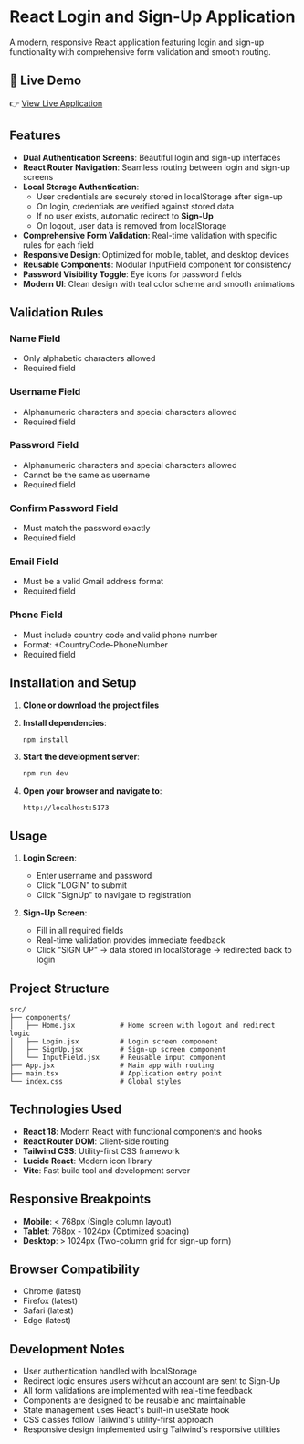 # React Login and Sign-Up Application

A modern, responsive React application featuring login and sign-up functionality with comprehensive form validation and smooth routing.


## 🚀 Live Demo  
👉 [View Live Application](https://your-live-link.vercel.app)

## Features

- **Dual Authentication Screens**: Beautiful login and sign-up interfaces
- **React Router Navigation**: Seamless routing between login and sign-up screens
- **Local Storage Authentication**:  
  - User credentials are securely stored in localStorage after sign-up  
  - On login, credentials are verified against stored data  
  - If no user exists, automatic redirect to **Sign-Up**  
  - On logout, user data is removed from localStorage  
- **Comprehensive Form Validation**: Real-time validation with specific rules for each field
- **Responsive Design**: Optimized for mobile, tablet, and desktop devices
- **Reusable Components**: Modular InputField component for consistency
- **Password Visibility Toggle**: Eye icons for password fields
- **Modern UI**: Clean design with teal color scheme and smooth animations

## Validation Rules

### Name Field
- Only alphabetic characters allowed
- Required field

### Username Field
- Alphanumeric characters and special characters allowed
- Required field

### Password Field
- Alphanumeric characters and special characters allowed
- Cannot be the same as username
- Required field

### Confirm Password Field
- Must match the password exactly
- Required field

### Email Field
- Must be a valid Gmail address format
- Required field

### Phone Field
- Must include country code and valid phone number
- Format: +CountryCode-PhoneNumber
- Required field

## Installation and Setup

1. **Clone or download the project files**

2. **Install dependencies**:
   ```bash
   npm install
   ```

3. **Start the development server**:
   ```bash
   npm run dev
   ```

4. **Open your browser and navigate to**:
   ```
   http://localhost:5173
   ```

## Usage

1. **Login Screen**: 
   - Enter username and password
   - Click "LOGIN" to submit
   - Click "SignUp" to navigate to registration

2. **Sign-Up Screen**:
   - Fill in all required fields
   - Real-time validation provides immediate feedback
   - Click "SIGN UP" → data stored in localStorage → redirected back to login

## Project Structure

```
src/
├── components/
│   ├── Home.jsx           # Home screen with logout and redirect logic
│   ├── Login.jsx          # Login screen component
│   ├── SignUp.jsx         # Sign-up screen component
│   └── InputField.jsx     # Reusable input component
├── App.jsx                # Main app with routing
├── main.tsx               # Application entry point
└── index.css              # Global styles
```

## Technologies Used

- **React 18**: Modern React with functional components and hooks
- **React Router DOM**: Client-side routing
- **Tailwind CSS**: Utility-first CSS framework
- **Lucide React**: Modern icon library
- **Vite**: Fast build tool and development server

## Responsive Breakpoints

- **Mobile**: < 768px (Single column layout)
- **Tablet**: 768px - 1024px (Optimized spacing)
- **Desktop**: > 1024px (Two-column grid for sign-up form)

## Browser Compatibility

- Chrome (latest)
- Firefox (latest)
- Safari (latest)
- Edge (latest)

## Development Notes

- User authentication handled with localStorage
- Redirect logic ensures users without an account are sent to Sign-Up
- All form validations are implemented with real-time feedback
- Components are designed to be reusable and maintainable
- State management uses React's built-in useState hook
- CSS classes follow Tailwind's utility-first approach
- Responsive design implemented using Tailwind's responsive utilities